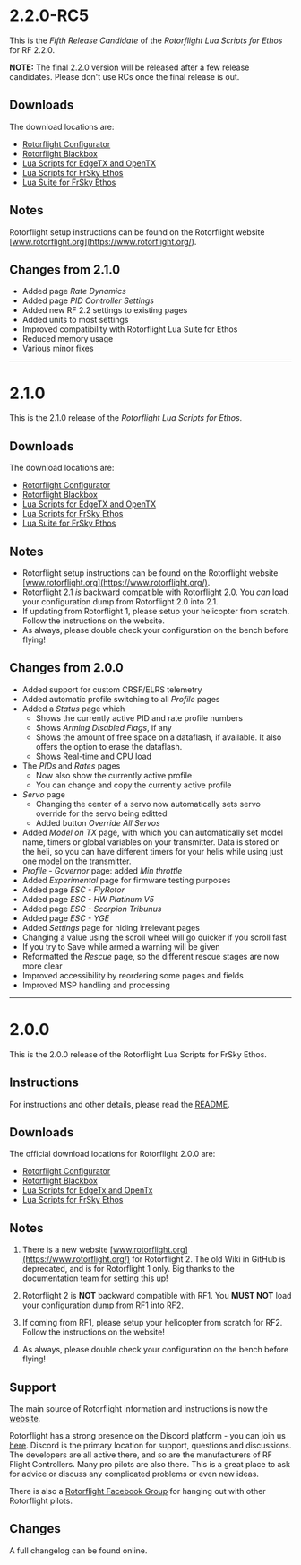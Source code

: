 # 2.2.0-RC5

This is the  *Fifth Release Candidate* of the *Rotorflight Lua Scripts for Ethos* for RF 2.2.0.

**NOTE:** The final 2.2.0 version will be released after a few release candidates. Please don't use RCs once the final release is out.

## Downloads

The download locations are:

- [Rotorflight Configurator](https://github.com/rotorflight/rotorflight-configurator/releases/tag/release/2.2.0-RC5)
- [Rotorflight Blackbox](https://github.com/rotorflight/rotorflight-blackbox/releases/tag/release/2.2.0-RC5)
- [Lua Scripts for EdgeTX and OpenTX](https://github.com/rotorflight/rotorflight-lua-scripts/releases/tag/release/2.2.0-RC5)
- [Lua Scripts for FrSky Ethos](https://github.com/rotorflight/rotorflight-lua-ethos/releases/tag/release/2.2.0-RC5)
- [Lua Suite for FrSky Ethos](https://github.com/rotorflight/rotorflight-lua-ethos-suite/releases/tag/release/2.2.0-RC5)

## Notes

Rotorflight setup instructions can be found on the Rotorflight website [www.rotorflight.org](https://www.rotorflight.org/).

## Changes from 2.1.0

- Added page *Rate Dynamics*
- Added page *PID Controller Settings*
- Added new RF 2.2 settings to existing pages
- Added units to most settings
- Improved compatibility with Rotorflight Lua Suite for Ethos
- Reduced memory usage
- Various minor fixes


***

# 2.1.0

This is the 2.1.0 release of the *Rotorflight Lua Scripts for Ethos*.

## Downloads

The download locations are:

- [Rotorflight Configurator](https://github.com/rotorflight/rotorflight-configurator/releases/tag/release/2.1.0)
- [Rotorflight Blackbox](https://github.com/rotorflight/rotorflight-blackbox/releases/tag/release/2.1.0)
- [Lua Scripts for EdgeTX and OpenTX](https://github.com/rotorflight/rotorflight-lua-scripts/releases/tag/release/2.1.0)
- [Lua Scripts for FrSky Ethos](https://github.com/rotorflight/rotorflight-lua-ethos/releases/tag/release/2.1.0)
- [Lua Suite for FrSky Ethos](https://github.com/rotorflight/rotorflight-lua-ethos-suite/releases/tag/release/2.1.0)

## Notes

- Rotorflight setup instructions can be found on the Rotorflight website [www.rotorflight.org](https://www.rotorflight.org/).
- Rotorflight 2.1 *is* backward compatible with Rotorflight 2.0. You *can* load your configuration dump from Rotorflight 2.0 into 2.1.
- If updating from Rotorflight 1, please setup your helicopter from scratch. Follow the instructions on the website.
- As always, please double check your configuration on the bench before flying!

## Changes from 2.0.0

- Added support for custom CRSF/ELRS telemetry
- Added automatic profile switching to all *Profile* pages
- Added a *Status* page which
  - Shows the currently active PID and rate profile numbers
  - Shows *Arming Disabled Flags*, if any
  - Shows the amount of free space on a dataflash, if available. It also offers the option to erase the dataflash.
  - Shows Real-time and CPU load
- The *PIDs* and *Rates* pages
  - Now also show the currently active profile
  - You can change and copy the currently active profile
- *Servo* page
  - Changing the center of a servo now automatically sets servo override for the servo being editted
  - Added button *Override All Servos*
- Added *Model on TX* page, with which you can automatically set model name, timers or global variables on your transmitter. Data is stored on the heli, so you can have different timers for your helis while using just one model on the transmitter.
- *Profile - Governor* page: added *Min throttle*
- Added *Experimental* page for firmware testing purposes
- Added page *ESC - FlyRotor*
- Added page *ESC - HW Platinum V5*
- Added page *ESC - Scorpion Tribunus*
- Added page *ESC - YGE*
- Added *Settings* page for hiding irrelevant pages
- Changing a value using the scroll wheel will go quicker if you scroll fast
- If you try to Save while armed a warning will be given
- Reformatted the *Rescue* page, so the different rescue stages are now more clear
- Improved accessibility by reordering some pages and fields
- Improved MSP handling and processing



***

# 2.0.0

This is the 2.0.0 release of the Rotorflight Lua Scripts for FrSky Ethos.


## Instructions

For instructions and other details, please read the [README](https://github.com/rotorflight/rotorflight-lua-ethos#readme).


## Downloads

The official download locations for Rotorflight 2.0.0 are:

- [Rotorflight Configurator](https://github.com/rotorflight/rotorflight-configurator/releases/tag/release/2.0.0)
- [Rotorflight Blackbox](https://github.com/rotorflight/rotorflight-blackbox/releases/tag/release/2.0.0)
- [Lua Scripts for EdgeTx and OpenTx](https://github.com/rotorflight/rotorflight-lua-scripts/releases/tag/release/2.0.0)
- [Lua Scripts for FrSky Ethos](https://github.com/rotorflight/rotorflight-lua-ethos/releases/tag/release/2.0.0)


## Notes

1. There is a new website [www.rotorflight.org](https://www.rotorflight.org/) for Rotorflight 2.
   The old Wiki in GitHub is deprecated, and is for Rotorflight 1 only.
   Big thanks to the documentation team for setting this up!

1. Rotorflight 2 is **NOT** backward compatible with RF1. You **MUST NOT** load your configuration dump from RF1 into RF2.

1. If coming from RF1, please setup your helicopter from scratch for RF2. Follow the instructions on the website!

1. As always, please double check your configuration on the bench before flying!


## Support

The main source of Rotorflight information and instructions is now the [website](https://www.rotorflight.org/).

Rotorflight has a strong presence on the Discord platform - you can join us [here](https://discord.gg/FyfMF4RwSA/).
Discord is the primary location for support, questions and discussions. The developers are all active there,
and so are the manufacturers of RF Flight Controllers. Many pro pilots are also there.
This is a great place to ask for advice or discuss any complicated problems or even new ideas.

There is also a [Rotorflight Facebook Group](https://www.facebook.com/groups/876445460825093) for hanging out with other Rotorflight pilots.


## Changes

A full changelog can be found online.
